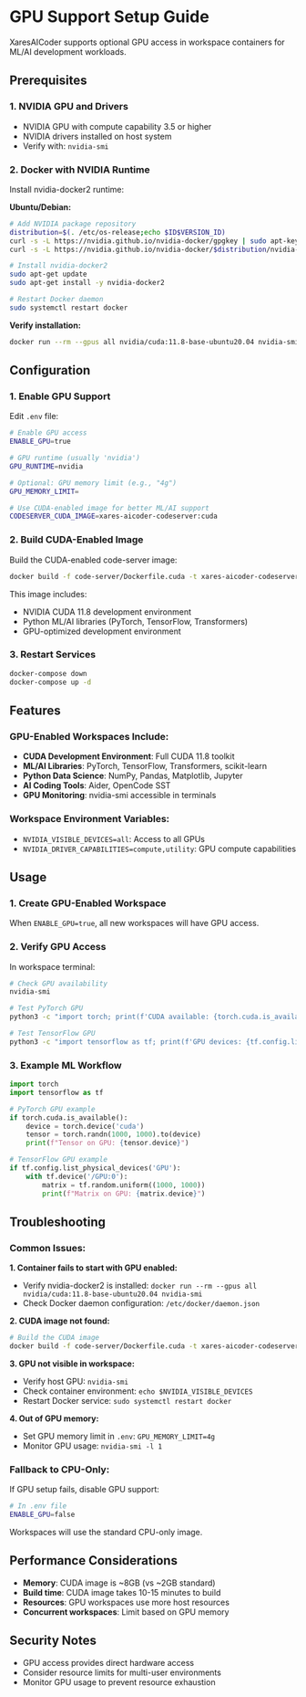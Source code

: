 # GPU Support Setup Guide

XaresAICoder supports optional GPU access in workspace containers for ML/AI development workloads.

## Prerequisites

### 1. NVIDIA GPU and Drivers
- NVIDIA GPU with compute capability 3.5 or higher
- NVIDIA drivers installed on host system
- Verify with: `nvidia-smi`

### 2. Docker with NVIDIA Runtime
Install nvidia-docker2 runtime:

**Ubuntu/Debian:**
```bash
# Add NVIDIA package repository
distribution=$(. /etc/os-release;echo $ID$VERSION_ID)
curl -s -L https://nvidia.github.io/nvidia-docker/gpgkey | sudo apt-key add -
curl -s -L https://nvidia.github.io/nvidia-docker/$distribution/nvidia-docker.list | sudo tee /etc/apt/sources.list.d/nvidia-docker.list

# Install nvidia-docker2
sudo apt-get update
sudo apt-get install -y nvidia-docker2

# Restart Docker daemon
sudo systemctl restart docker
```

**Verify installation:**
```bash
docker run --rm --gpus all nvidia/cuda:11.8-base-ubuntu20.04 nvidia-smi
```

## Configuration

### 1. Enable GPU Support
Edit `.env` file:
```bash
# Enable GPU access
ENABLE_GPU=true

# GPU runtime (usually 'nvidia')
GPU_RUNTIME=nvidia

# Optional: GPU memory limit (e.g., "4g")
GPU_MEMORY_LIMIT=

# Use CUDA-enabled image for better ML/AI support
CODESERVER_CUDA_IMAGE=xares-aicoder-codeserver:cuda
```

### 2. Build CUDA-Enabled Image
Build the CUDA-enabled code-server image:
```bash
docker build -f code-server/Dockerfile.cuda -t xares-aicoder-codeserver:cuda ./code-server
```

This image includes:
- NVIDIA CUDA 11.8 development environment
- Python ML/AI libraries (PyTorch, TensorFlow, Transformers)
- GPU-optimized development environment

### 3. Restart Services
```bash
docker-compose down
docker-compose up -d
```

## Features

### GPU-Enabled Workspaces Include:
- **CUDA Development Environment**: Full CUDA 11.8 toolkit
- **ML/AI Libraries**: PyTorch, TensorFlow, Transformers, scikit-learn
- **Python Data Science**: NumPy, Pandas, Matplotlib, Jupyter
- **AI Coding Tools**: Aider, OpenCode SST
- **GPU Monitoring**: nvidia-smi accessible in terminals

### Workspace Environment Variables:
- `NVIDIA_VISIBLE_DEVICES=all`: Access to all GPUs
- `NVIDIA_DRIVER_CAPABILITIES=compute,utility`: GPU compute capabilities

## Usage

### 1. Create GPU-Enabled Workspace
When `ENABLE_GPU=true`, all new workspaces will have GPU access.

### 2. Verify GPU Access
In workspace terminal:
```bash
# Check GPU availability
nvidia-smi

# Test PyTorch GPU
python3 -c "import torch; print(f'CUDA available: {torch.cuda.is_available()}')"

# Test TensorFlow GPU
python3 -c "import tensorflow as tf; print(f'GPU devices: {tf.config.list_physical_devices(\"GPU\")}')"
```

### 3. Example ML Workflow
```python
import torch
import tensorflow as tf

# PyTorch GPU example
if torch.cuda.is_available():
    device = torch.device('cuda')
    tensor = torch.randn(1000, 1000).to(device)
    print(f"Tensor on GPU: {tensor.device}")

# TensorFlow GPU example
if tf.config.list_physical_devices('GPU'):
    with tf.device('/GPU:0'):
        matrix = tf.random.uniform((1000, 1000))
        print(f"Matrix on GPU: {matrix.device}")
```

## Troubleshooting

### Common Issues:

**1. Container fails to start with GPU enabled:**
- Verify nvidia-docker2 is installed: `docker run --rm --gpus all nvidia/cuda:11.8-base-ubuntu20.04 nvidia-smi`
- Check Docker daemon configuration: `/etc/docker/daemon.json`

**2. CUDA image not found:**
```bash
# Build the CUDA image
docker build -f code-server/Dockerfile.cuda -t xares-aicoder-codeserver:cuda ./code-server
```

**3. GPU not visible in workspace:**
- Verify host GPU: `nvidia-smi`
- Check container environment: `echo $NVIDIA_VISIBLE_DEVICES`
- Restart Docker service: `sudo systemctl restart docker`

**4. Out of GPU memory:**
- Set GPU memory limit in `.env`: `GPU_MEMORY_LIMIT=4g`
- Monitor GPU usage: `nvidia-smi -l 1`

### Fallback to CPU-Only:
If GPU setup fails, disable GPU support:
```bash
# In .env file
ENABLE_GPU=false
```

Workspaces will use the standard CPU-only image.

## Performance Considerations

- **Memory**: CUDA image is ~8GB (vs ~2GB standard)
- **Build time**: CUDA image takes 10-15 minutes to build
- **Resources**: GPU workspaces use more host resources
- **Concurrent workspaces**: Limit based on GPU memory

## Security Notes

- GPU access provides direct hardware access
- Consider resource limits for multi-user environments
- Monitor GPU usage to prevent resource exhaustion